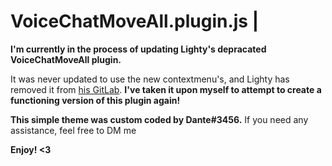 # VoiceChatMoveAll.plugin.js | 


<!-- 
# VoiceChatMoveAll.plugin.js | [![Download][download-badge]][download-link]

[download-badge]: https://img.shields.io/badge/Download-Theme-success
[download-link]: https://betterdiscord.net/ghdl?url=https://raw.githubusercontent.com/cdantetho/DiscordTools/master/Plugins/VoiceChatMoveAll/VoiceChatMoveAll.plugin.js

![GIF Example](https://i.imgur.com/OLbdKdP.png)
 -->


**I'm currently in the process of updating Lighty's depracated VoiceChatMoveAll plugin.**

It was never updated to use the new contextmenu's, and Lighty has removed it from [his GitLab](https://_lighty_.gitlab.io/bdstuff/). **I've taken it upon myself to attempt to create a functioning version of this plugin again!**

**This simple theme was custom coded by Dante#3456.** If you need any assistance, feel free to DM me

**Enjoy! <3**